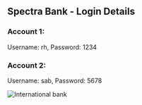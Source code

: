 ## Spectra Bank - Login Details

### Account 1:

Username: rh, Password: 1234

### Account 2:

Username: sab, Password: 5678

<img src="https://i.ibb.co/Dpb6dL4/bank.png" alt="International bank">
